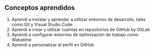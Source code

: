 ## Conceptos aprendidos

1. Aprendí a instalar y aprender a utilizar entornos de desarrollo, tales como Git y Visual Studio Code.
2. Aprendí a crear y utilizar cuentas en repositorios de GitHub by GitLab
3. Aprendí a configurar entornos de optimización de trabajo como Wakatime 
4. Aprendí a personalizar el perfil en GitHub

